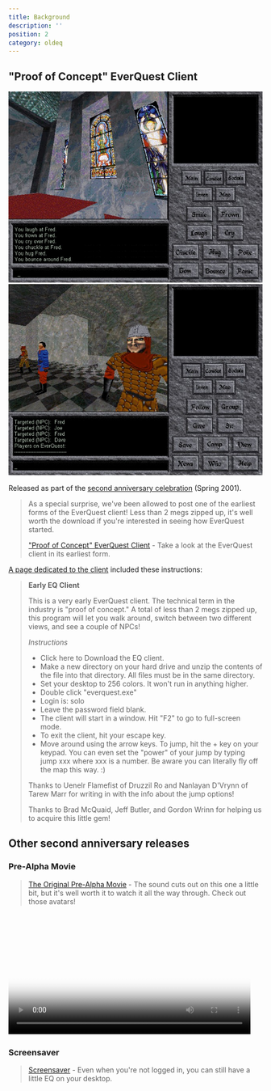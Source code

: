 ```yaml
---
title: Background
description: ''
position: 2
category: oldeq
---
```


## "Proof of Concept" EverQuest Client

<div class="grid md:grid-flow-row md:grid-cols-2">
  <a href="/oldeq-1.jpg" target="_blank"><img src="/oldeq-1.jpg" class="object-scale-down w-full px-4"></a>
  <a href="/oldeq-2.jpg" target="_blank"><img src="/oldeq-2.jpg" class="object-scale-down w-full px-4"></a>
</div>

Released as part of the [second anniversary celebration](https://web.archive.org/web/20010816064105/http://everquest.station.sony.com/2ndanniversary/) (Spring 2001).

> As a special surprise, we've been allowed to post one of the earliest forms of the EverQuest client! Less than 2 megs zipped up, it's well worth the download if you're interested in seeing how EverQuest started.
>
> ["Proof of Concept" EverQuest Client](https://web.archive.org/web/20010331085904/http://everquest.station.sony.com/2ndanniversary/eqclient.jsp) - Take a look at the EverQuest client in its earliest form.

[A page dedicated to the client](https://web.archive.org/web/20010813233659/http://everquest.station.sony.com/2ndanniversary/eqclient.jsp) included these instructions:

> **Early EQ Client**
>
> This is a very early EverQuest client. The technical term in the industry is "proof of concept." A total of less than 2 megs zipped up, this program will let you walk around, switch between two different views, and see a couple of NPCs!
>
> *Instructions*
>
> * Click here to Download the EQ client.
> * Make a new directory on your hard drive and unzip the contents of the file into that directory. All files must be in the same directory.
> * Set your desktop to 256 colors. It won't run in anything higher.
> * Double click "everquest.exe"
> * Login is: solo
> * Leave the password field blank.
> * The client will start in a window. Hit "F2" to go to full-screen mode.
> * To exit the client, hit your escape key.
> * Move around using the arrow keys. To jump, hit the + key on your keypad. You can even set the "power" of your jump by typing jump xxx where xxx is a number. Be aware you can literally fly off the map this way. :)
>
> Thanks to Uenelr Flamefist of Druzzil Ro and Nanlayan D'Vrynn of Tarew Marr for writing in with the info about the jump options!
>
> Thanks to Brad McQuaid, Jeff Butler, and Gordon Wrinn for helping us to acquire this little gem!

## Other second anniversary releases


### Pre-Alpha Movie

> [The Original Pre-Alpha Movie](https://web.archive.org/web/20010822092529/http://everquest.station.sony.com/2ndanniversary/media/EQ.MOV) - The sound cuts out on this one a little bit, but it's well worth it to watch it all the way through. Check out those avatars!


<!-- 160 × 120 -->
<!-- https://streamable.com/2vnev3
<video controls="true" allowfullscreen="true" poster="/eq-mov.png" style="margin: 0 auto; width: 480px;">
  <source src="/EQ.mp4" type="video/mp4">
</video> -->
<!-- <iframe src="https://streamable.com/e/2vnev3" width="480" height="360" frameborder="0" allowfullscreen style="margin: 0 auto;"></iframe> -->

<video controls="true" allowfullscreen="true" poster="/eq-mov.png" style="margin: 0 auto; width: 480px;">
  <source src="https://user-images.githubusercontent.com/913141/197358847-8545c2a9-8494-4c49-92af-e5f7c1574148.mp4" type="video/mp4">
</video>

### Screensaver

> [Screensaver](https://web.archive.org/web/20010822074851/http://everquest.station.sony.com/2ndanniversary/media/EverQuest_2nd_Anniversary_Setup.exe) - Even when you're not logged in, you can still have a little EQ on your desktop.


